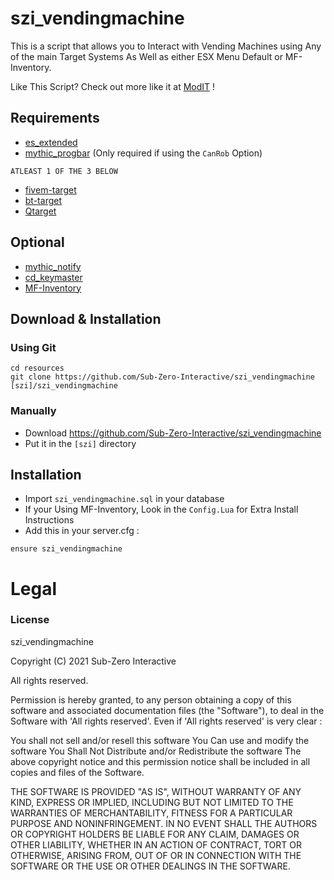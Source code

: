 # szi_vendingmachine
This is a script that allows you to Interact with Vending Machines using Any of the main Target Systems As Well as either ESX Menu Default or MF-Inventory.

Like This Script? Check out more like it at [ModIT](https://modit.store) !

## Requirements
- [es_extended](https://github.com/esx-framework/es_extended/tree/legacy)
- [mythic_progbar](https://github.com/HalCroves/mythic_progbar) (Only required if using the `CanRob` Option)

`ATLEAST 1 OF THE 3 BELOW`
- [fivem-target](https://github.com/meta-hub/fivem-target) 
- [bt-target](https://github.com/brentN5/bt-target)
- [Qtarget](https://github.com/overextended/qtarget)

## Optional
- [mythic_notify](https://github.com/JayMontana36/mythic_notify)
- [cd_keymaster](https://github.com/dsheedes/cd_keymaster)
- [MF-Inventory](https://modit.store/products/mf-inventory)

## Download & Installation

### Using Git
```
cd resources
git clone https://github.com/Sub-Zero-Interactive/szi_vendingmachine [szi]/szi_vendingmachine
```

### Manually
- Download https://github.com/Sub-Zero-Interactive/szi_vendingmachine
- Put it in the `[szi]` directory


## Installation
- Import `szi_vendingmachine.sql` in your database
- If your Using MF-Inventory, Look in the `Config.Lua` for Extra Install Instructions
- Add this in your server.cfg :

```
ensure szi_vendingmachine
```

# Legal
### License
szi_vendingmachine

Copyright (C) 2021 Sub-Zero Interactive

All rights reserved.

Permission is hereby granted, to any person obtaining a copy
of this software and associated documentation files (the "Software"), to deal
in the Software with 'All rights reserved'. Even if 'All rights reserved' is very clear :

  You shall not sell and/or resell this software
  You Can use and modify the software
  You Shall Not Distribute and/or Redistribute the software
  The above copyright notice and this permission notice shall be included in all copies and files of the Software.

THE SOFTWARE IS PROVIDED "AS IS", WITHOUT WARRANTY OF ANY KIND, EXPRESS OR
IMPLIED, INCLUDING BUT NOT LIMITED TO THE WARRANTIES OF MERCHANTABILITY,
FITNESS FOR A PARTICULAR PURPOSE AND NONINFRINGEMENT. IN NO EVENT SHALL THE
AUTHORS OR COPYRIGHT HOLDERS BE LIABLE FOR ANY CLAIM, DAMAGES OR OTHER
LIABILITY, WHETHER IN AN ACTION OF CONTRACT, TORT OR OTHERWISE, ARISING FROM,
OUT OF OR IN CONNECTION WITH THE SOFTWARE OR THE USE OR OTHER DEALINGS IN THE
SOFTWARE.

